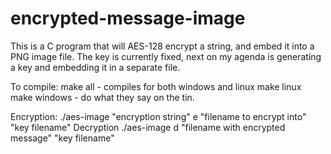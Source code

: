 # encrypted-message-image
This is a C program that will AES-128 encrypt a string, and embed it into a PNG image file. The key is currently fixed, next on my agenda is generating a key and embedding it in a separate file.

To compile: make all - compiles for both windows and linux
make linux
make windows - do what they say on the tin.

Encryption: ./aes-image "encryption string" e "filename to encrypt into" "key filename"
Decryption ./aes-image d "filename with encrypted message" "key filename"
